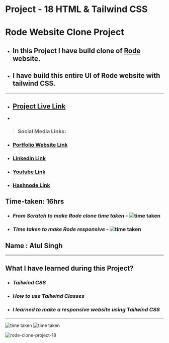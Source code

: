 # Project - 18 HTML & Tailwind CSS

# Rode Website Clone Project

- ## In this Project I have build clone of [Rode](https://ineuron-rode-clone-project-18.netlify.app/) website.

- ## I have build this entire UI of Rode website with tailwind CSS.

---

- ## [Project Live Link](https://ineuron-rode-clone-project-18.netlify.app/)
- 
> ### Social Media Links:

- ### [Portfolio Website Link](https://www.findcoder.io/u/atulsinghatul)
- ### [Linkedin Link](https://www.linkedin.com/in/atul-singh-082529249/)
- ### [Youtube Link](https://www.youtube.com/channel/UCBNc9Vs9mAFxnAKjzWRqDFQ)
- ### [Hashnode Link](https://atulsinghatul.hashnode.dev/)

## Time-taken: 16hrs

- ### _From Scratch to make Rode clone time taken_ - ![time taken](https://img.shields.io/badge/6-hrs-yellowgreen)

- ### _Time taken to make Rode responsive_ - ![time taken](https://img.shields.io/badge/10-hrs-orange)

## Name : Atul Singh

---

## What I have learned during this Project?

- ### _Tailwind CSS_

- ### _How to use Tailwind Classes_

- ### _I learned to make a responsive website using Tailwind CSS_

---

![time taken](https://img.shields.io/badge/Project-18-green) ![time taken](https://img.shields.io/badge/Rode%20Clone-HTML%20%26%20Tailwind%20CSS-orange)

![rode-clone-project-18](https://user-images.githubusercontent.com/112545072/210029609-40d84530-17a3-4ebd-af4d-49e95e1efe88.png)

